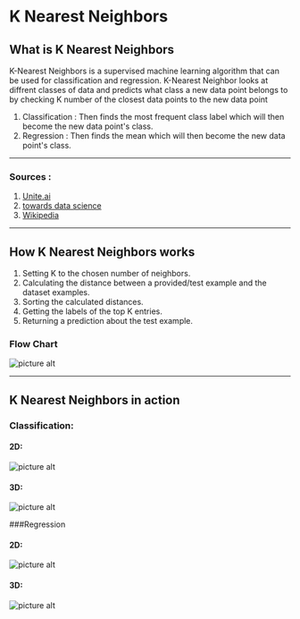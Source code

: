 # K Nearest Neighbors

## What is K Nearest Neighbors
K-Nearest Neighbors is a supervised machine learning algorithm that can be used for classification and regression. K-Nearest Neighbor looks at diffrent classes of data and predicts what class a new data point belongs to by checking K number of the closest data points to the new data point 

1. Classification : Then finds the most frequent class label which will then become the new data point's class.
2. Regression : Then finds the mean which will then become the new data point's class.

- - - - 
### Sources :
1. [Unite.ai](https://www.unite.ai/what-is-k-nearest-neighbors/)
2. [towards data science](https://towardsdatascience.com/a-simple-introduction-to-k-nearest-neighbors-algorithm-b3519ed98e)
3. [Wikipedia](https://en.wikipedia.org/wiki/K-nearest_neighbors_algorithm)
- - - -
## How K Nearest Neighbors works
1. Setting K to the chosen number of neighbors.
2. Calculating the distance between a provided/test example and the dataset examples.
3. Sorting the calculated distances.
4. Getting the labels of the top K entries.
5. Returning a prediction about the test example.

### Flow Chart
![picture alt](https://gyazo.com/2ccc1a24b8bc2fe51f6b19e9c780b834.png "Flow Chart")
- - - -
## K Nearest Neighbors in action

### Classification:
#### 2D:
![picture alt](https://i.gyazo.com/74dbc131b931881726322a748eb834a1.png " K Nearest Neighbors in 2D")
#### 3D:
![picture alt](https://i.gyazo.com/a386f313344695b4db75189dad4f9375.png " K Nearest Neighbors in 3D")

###Regression
#### 2D:
![picture alt](https://i.gyazo.com/74dbc131b931881726322a748eb834a1.png " K Nearest Neighbors in 2D")
#### 3D:
![picture alt](https://i.gyazo.com/a386f313344695b4db75189dad4f9375.png " K Nearest Neighbors in 3D")
